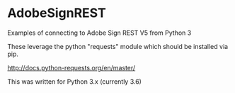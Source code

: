 # AdobeSignREST

Examples of connecting to Adobe Sign REST V5 from Python 3

These leverage the python "requests" module which should be installed via pip.

http://docs.python-requests.org/en/master/

This was written for Python 3.x (currently 3.6)

